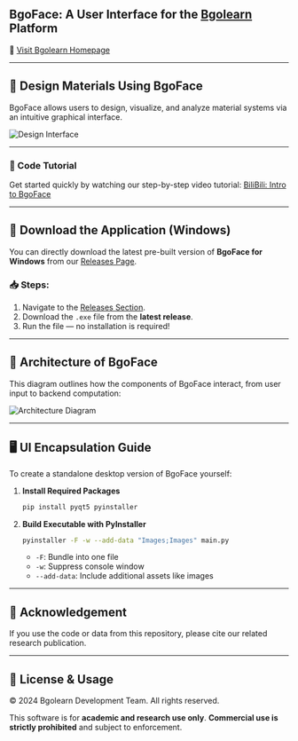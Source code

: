 
## BgoFace: A User Interface for the [Bgolearn](http://bgolearn.caobin.asia/) Platform

🔗 [Visit Bgolearn Homepage](http://bgolearn.caobin.asia/)

---

## 🌟 Design Materials Using BgoFace

BgoFace allows users to design, visualize, and analyze material systems via an intuitive graphical interface.

![Design Interface](https://github.com/user-attachments/assets/30870d63-9f60-4837-897d-8453d48e5b34)

---

### 🎥 Code Tutorial

Get started quickly by watching our step-by-step video tutorial:
[BiliBili: Intro to BgoFace](https://www.bilibili.com/video/BV1LTtLeaEZp/?spm_id_from=333.337.search-card.all.click)

---

## 💾 Download the Application (Windows)

You can directly download the latest pre-built version of **BgoFace for Windows** from our [Releases Page](https://github.com/your-repo-name/releases).

### 📥 Steps:

1. Navigate to the [Releases Section](https://github.com/Bgolearn/BgoFace/releases).
2. Download the `.exe` file from the **latest release**.
3. Run the file — no installation is required!

---

## 🧠 Architecture of BgoFace

This diagram outlines how the components of BgoFace interact, from user input to backend computation:

![Architecture Diagram](https://github.com/user-attachments/assets/17d5b63a-6f10-4783-b95e-d645c39709f3)

---

## 🖥️ UI Encapsulation Guide

To create a standalone desktop version of BgoFace yourself:

1. **Install Required Packages**

   ```bash
   pip install pyqt5 pyinstaller
   ```

2. **Build Executable with PyInstaller**

   ```bash
   pyinstaller -F -w --add-data "Images;Images" main.py
   ```

   * `-F`: Bundle into one file
   * `-w`: Suppress console window
   * `--add-data`: Include additional assets like images

---

## 📄 Acknowledgement

If you use the code or data from this repository, please cite our related research publication.

---

## 📜 License & Usage

© 2024 Bgolearn Development Team. All rights reserved.

This software is for **academic and research use only**.
**Commercial use is strictly prohibited** and subject to enforcement.
